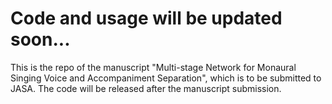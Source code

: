 # Code and usage will be updated soon...
This is the repo of the manuscript "Multi-stage Network for Monaural Singing Voice and Accompaniment Separation", which is to be submitted to JASA. The code will be released after the manuscript submission. 

